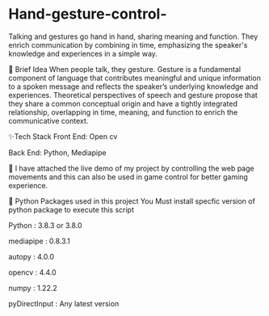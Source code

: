 # Hand-gesture-control-
Talking and gestures go hand in hand, sharing meaning and function. They enrich communication by combining in time, emphasizing the speaker's knowledge and experiences in a simple way.


🚀 Brief Idea
When people talk, they gesture. Gesture is a fundamental component of language that contributes meaningful and unique information to a spoken message and reflects the speaker’s underlying knowledge and experiences. Theoretical perspectives of speech and gesture propose that they share a common conceptual origin and have a tightly integrated relationship, overlapping in time, meaning, and function to enrich the communicative context.

✨Tech Stack
Front End: Open cv

Back End: Python, Mediapipe

🔴 I have attached the live demo of my project by controlling the web page movements and this can also be used in game control for better gaming experience.


🎨 Python Packages used in this project
You Must install specfic version of python package to execute this script

Python : 3.8.3 or 3.8.0

mediapipe : 0.8.3.1

autopy : 4.0.0

opencv : 4.4.0

numpy : 1.22.2

pyDirectInput : Any latest version
